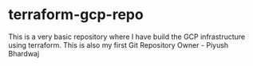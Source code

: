 # terraform-gcp-repo
This is a very basic repository where I have build the GCP infrastructure using terraform. This is also my first Git Repository
Owner - Piyush Bhardwaj
